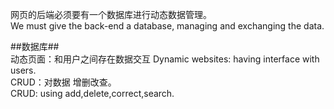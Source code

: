 网页的后端必须要有一个数据库进行动态数据管理。  
We must give the back-end a database, managing and exchanging the data.  
  
##数据库##  
动态页面：和用户之间存在数据交互 Dynamic websites: having interface with users.  
CRUD：对数据 增删改查。  
CRUD: using add,delete,correct,search.  
